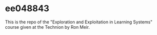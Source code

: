 # ee048843
This is the repo of the "Exploration and Exploitation in Learning Systems" course given at the Technion by Ron Meir.
